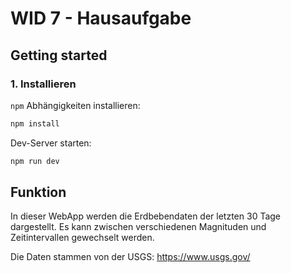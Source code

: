 # WID 7 - Hausaufgabe

## Getting started

### 1. Installieren

`npm` Abhängigkeiten installieren:

```sh
npm install
```

Dev-Server starten:

```sh
npm run dev
```

## Funktion

In dieser WebApp werden die Erdbebendaten der letzten 30 Tage dargestellt. Es kann zwischen verschiedenen Magnituden und Zeitintervallen gewechselt werden.

Die Daten stammen von der USGS: https://www.usgs.gov/
